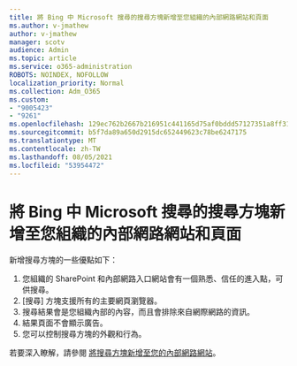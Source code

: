 ```yaml
---
title: 將 Bing 中 Microsoft 搜尋的搜尋方塊新增至您組織的內部網路網站和頁面
ms.author: v-jmathew
author: v-jmathew
manager: scotv
audience: Admin
ms.topic: article
ms.service: o365-administration
ROBOTS: NOINDEX, NOFOLLOW
localization_priority: Normal
ms.collection: Adm_O365
ms.custom:
- "9005423"
- "9261"
ms.openlocfilehash: 129ec762b2667b216951c441165d75af0bddd57127351a8ff31fc2793e4479d8
ms.sourcegitcommit: b5f7da89a650d2915dc652449623c78be6247175
ms.translationtype: MT
ms.contentlocale: zh-TW
ms.lasthandoff: 08/05/2021
ms.locfileid: "53954472"
---
```

# <a name="add-a-search-box-for-microsoft-search-in-bing-to-your-organizations-intranet-sites-and-pages"></a>將 Bing 中 Microsoft 搜尋的搜尋方塊新增至您組織的內部網路網站和頁面

新增搜尋方塊的一些優點如下：

1. 您組織的 SharePoint 和內部網路入口網站會有一個熟悉、信任的進入點，可供搜尋。
2. [搜尋] 方塊支援所有的主要網頁瀏覽器。
3. 搜尋結果會是您組織內部的內容，而且會排除來自網際網路的資訊。
4. 結果頁面不會顯示廣告。
5. 您可以控制搜尋方塊的外觀和行為。

若要深入瞭解，請參閱 [將搜尋方塊新增至您的內部網路網站](https://go.microsoft.com/fwlink/?linkid=2151387)。
